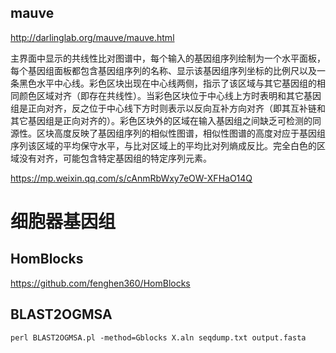 
## mauve
http://darlinglab.org/mauve/mauve.html


主界面中显示的共线性比对图谱中，每个输入的基因组序列绘制为一个水平面板，每个基因组面板都包含基因组序列的名称、显示该基因组序列坐标的比例尺以及一条黑色水平中心线。彩色区块出现在中心线两侧，指示了该区域与其它基因组的相同颜色区域对齐（即存在共线性）。当彩色区块位于中心线上方时表明和其它基因组是正向对齐，反之位于中心线下方时则表示以反向互补方向对齐（即其互补链和其它基因组是正向对齐的）。彩色区块外的区域在输入基因组之间缺乏可检测的同源性。区块高度反映了基因组序列的相似性图谱，相似性图谱的高度对应于基因组序列该区域的平均保守水平，与比对区域上的平均比对列熵成反比。完全白色的区域没有对齐，可能包含特定基因组的特定序列元素。



https://mp.weixin.qq.com/s/cAnmRbWxy7eOW-XFHaO14Q

# 细胞器基因组
## HomBlocks
https://github.com/fenghen360/HomBlocks

## BLAST2OGMSA
```
perl BLAST2OGMSA.pl -method=Gblocks X.aln seqdump.txt output.fasta
```